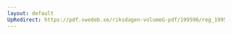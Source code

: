 ```yaml
---
layout: default
UpRedirect: https://pdf.swedeb.se/riksdagen-volumeG-pdf/199596/reg_199596/reg_199596_0254.pdf
---
```

